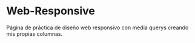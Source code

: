 # Web-Responsive
Página de práctica de diseño web responsivo con media querys creando mis propias columnas.
